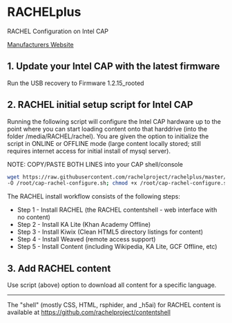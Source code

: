 # RACHELplus
RACHEL Configuration on Intel CAP

[Manufacturers Website](http://www.intel.com/content/www/us/en/education/solutions/content-access-point.html)

## 1. Update your Intel CAP with the latest firmware
Run the USB recovery to Firmware 1.2.15_rooted

## 2. RACHEL initial setup script for Intel CAP
Running the following script will configure the Intel CAP hardware up to the point where you can start loading content onto that harddrive (into the folder /media/RACHEL/rachel).  You are given the option to initialize the script in ONLINE or OFFLINE mode (large content locally stored; still requires internet access for initial install of mysql server).  

NOTE:  COPY/PASTE BOTH LINES into your CAP shell/console
```bash
wget https://raw.githubusercontent.com/rachelproject/rachelplus/master/cap-rachel-configure.sh \
-O /root/cap-rachel-configure.sh; chmod +x /root/cap-rachel-configure.sh; /root/cap-rachel-configure.sh
```

The RACHEL install workflow consists of the following steps:
  - Step 1 - Install RACHEL (the RACHEL contentshell - web interface with no content)
  - Step 2 - Install KA Lite (Khan Academy Offline)
  - Step 3 - Install Kiwix (Clean HTML5 directory listings for content)
  - Step 4 - Install Weaved (remote access support)
  - Step 5 - Install Content (including Wikipedia, KA Lite, GCF Offline, etc)

## 3. Add RACHEL content
Use script (above) option to download all content for a specific language.

- - - - -

The "shell" (mostly CSS, HTML, rsphider, and _h5ai) for RACHEL content is available at https://github.com/rachelproject/contentshell

